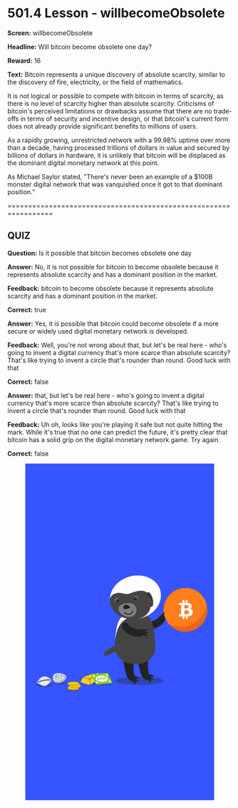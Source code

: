 # 501.4 Lesson - willbecomeObsolete

**Screen:** willbecomeObsolete

**Headline:** Will bitcoin become obsolete one day?

**Reward:** 16

**Text:** Bitcoin represents a unique discovery of absolute scarcity, similar to the discovery of fire, electricity, or the field of mathematics.

It is not logical or possible to compete with bitcoin in terms of scarcity, as there is no level of scarcity higher than absolute scarcity. Criticisms of bitcoin&#x27;s perceived limitations or drawbacks assume that there are no trade-offs in terms of security and incentive design, or that bitcoin&#x27;s current form does not already provide significant benefits to millions of users.

As a rapidly growing, unrestricted network with a 99.98% uptime over more than a decade, having processed trillions of dollars in value and secured by billions of dollars in hardware, it is unlikely that bitcoin will be displaced as the dominant digital monetary network at this point.

As Michael Saylor stated, &quot;There&#x27;s never been an example of a $100B monster digital network that was vanquished once it got to that dominant position.&quot;


=================================================================

## QUIZ

**Question:** Is it possible that bitcoin becomes obsolete one day


**Answer:** No, it is not possible for bitcoin to become obsolete because it represents absolute scarcity and has a dominant position in the market.

**Feedback:** bitcoin to become obsolete because it represents absolute scarcity and has a dominant position in the market.

**Correct:** true

**Answer:** Yes, it is possible that bitcoin could become obsolete if a more secure or widely used digital monetary network is developed.

**Feedback:** Well, you&#x27;re not wrong about that, but let&#x27;s be real here - who&#x27;s going to invent a digital currency that&#x27;s more scarce than absolute scarcity? That&#x27;s like trying to invent a circle that&#x27;s rounder than round. Good luck with that

**Correct:** false

**Answer:** that, but let&#x27;s be real here - who&#x27;s going to invent a digital currency that&#x27;s more scarce than absolute scarcity? That&#x27;s like trying to invent a circle that&#x27;s rounder than round. Good luck with that

**Feedback:** Uh oh, looks like you&#x27;re playing it safe but not quite hitting the mark. While it&#x27;s true that no one can predict the future, it&#x27;s pretty clear that bitcoin has a solid grip on the digital monetary network game. Try again.

**Correct:** false


<figure><img src="../.gitbook/assets/501-04.png" alt=""><figcaption></figcaption></figure>

